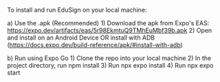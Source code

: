 To install and run EduSign on your local machine:


a) Use the .apk (Recommended)
    1) Download the apk from Expo's EAS: https://expo.dev/artifacts/eas/5r98EkmtuQ9TMhEuMbf39b.apk
    2) Open and install on an Android Device OR install with ADB (https://docs.expo.dev/build-reference/apk/#install-with-adb)

b) Run using Expo Go
    1) Clone the repo into your local machine
    2) In the project directory, run npm install
    3) Run npx expo install
    4) Run npx expo start